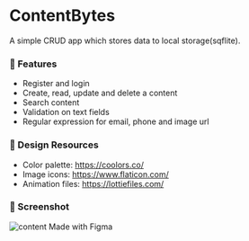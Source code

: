 # ContentBytes

A simple CRUD app which stores data to local storage(sqflite).

### :firecracker: Features

- Register and login
- Create, read, update and delete a content
- Search content
- Validation on text fields
- Regular expression for email, phone and image url


### :art:	Design Resources

- Color palette: https://coolors.co/
- Image icons: https://www.flaticon.com/
- Animation files: https://lottiefiles.com/

### :iphone: Screenshot

![content](https://user-images.githubusercontent.com/60124367/186455880-b559b88a-7237-416c-9192-bcdaf17f15f5.jpg)
Made with Figma
